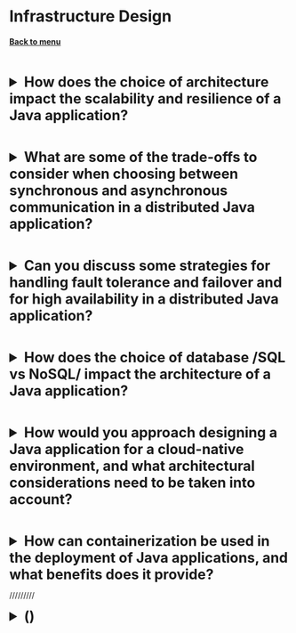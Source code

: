 <h1>Infrastructure Design</h1> 
<h4> 

[Back to menu](..%2FMenu.md)

</h4>

[//]: # (How does the choice of architecture impact 
         the scalability and resilience of a Java application?)
<br>
<details>
    <summary style="font-size: 25px;">
        <b>
            How does the choice of architecture impact 
            the scalability and resilience of a Java application?
        </b>
    </summary>
<br>

**Monolithic Architecture:**

- **Scalability**: the entire application needs to be scaled even
  if only one function is experiencing increased demand,
  This may result in additional costs.
- **Resilience**: less resilient because if one part of the application fails,
  the entire system can be affected

**Microservices Architecture:**

- **Scalability**: Microservices can be individually scaled
- **Resilience**: Microservices are more resilient because
  they are isolated from each other

**Serverless Architecture:**

- **Scalability**: automatically scale
- **Resilience**: highly available by design.

</details>

[//]: # (What are some of the trade-offs to consider when choosing between 
         synchronous and asynchronous communication 
         in a distributed Java application?)
<br>
<details>
    <summary style="font-size: 25px;">
        <b>
            What are some of the trade-offs to consider when choosing between 
            synchronous and asynchronous communication 
            in a distributed Java application?
        </b>
    </summary>
<br>

**Synchronous**

- Latency: can lead to increased latency
- Complexity: generally easier to implement
- Resource: increased resource cost
- Error Handling: easy to handle
- Ordering: guarantee the order of messages

**Asynchronous**

- Latency: reducing latency
- Complexity: can be more complex to implement correctly
- Resources: better resource optimization
- Error Handling: can be more complex
- Ordering: does not guarantee the order of messages

</details>

[//]: # (Can you discuss some strategies for handling fault 
         tolerance and failover in a distributed Java application?)
<br>
<details>
    <summary style="font-size: 25px;">
        <b>
            Can you discuss some strategies for handling fault 
            tolerance and failover and for high availability
            in a distributed Java application?
        </b>
    </summary>
<br>

- Load Balancing (traffic balancing)
- Auto-scaling (perf balancing)
- Health Checks
- Breaker Pattern: (works on Health Checks) stop calling failing downstreams
- Replication
- Transaction Management
- Microservices Architecture
- Container Orchestration: Kubernetes can automatically restart failed services

</details>

[//]: # (How does the choice of database /SQL vs NoSQL/
         impact the architecture of a Java application?)
<br>
<details>
    <summary style="font-size: 25px;">
        <b>
            How does the choice of database /SQL vs NoSQL/
            impact the architecture of a Java application?
        </b>
    </summary>
<br>

SQL:

- Scalability realization: SQL databases are typically scaled vertically
- ACID realization: influence the design to ensure data consistency
- Development Speed and Flexibility:
  Changes in SQL database require altering the schema
- Object Mapping realization: Object-Relational Mapping (ORM)

NoSQL:

- Scalability realization: NoSQL databases are designed to scale horizontally
- ACID realization: handle eventual consistency and relax about acid rules
- Development Speed and Flexibility:
  can store different types of data in different ways,
  So NoSQL is more flexible
- Object Mapping realization: Object-Document Mapper

</details>

[//]: # (How would you approach designing a Java application
         for a cloud-native environment, 
         and what architectural considerations 
         need to be taken into account?)
<br>
<details>
    <summary style="font-size: 25px;">
        <b>
            How would you approach designing a Java application
            for a cloud-native environment, 
            and what architectural considerations 
            need to be taken into account?
        </b>
    </summary>
<br>

- Microservices Architecture
- Containerization
- Orchestration
- Stateless Design
- Configuration and Secrets Management
- CI/CD
- Resilience
- Security

</details>

[//]: # (How can containerization be used in the deployment 
         of Java applications, and what benefits does it provide?)
<br>
<details>
    <summary style="font-size: 25px;">
        <b>
            How can containerization be used in the deployment 
            of Java applications, and what benefits does it provide?
        </b>
    </summary>
<br>

- **Isolation:** Each container runs in isolation
- **Scalability** easily scaled up or down based on the demand
- **CI/CD** be built, tested, and deployed into a container
- **Resource Efficiency**
- **Portability** containers include all of their dependencies,
  they can run on any system that supports containerization

</details>

/////////

[//]: # ()
<details>
    <summary style="font-size: 25px;">
        <b>
            ()
        </b>
    </summary>
<br>


</details>
<br>